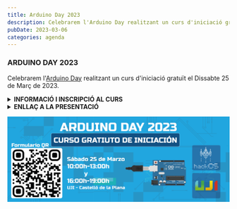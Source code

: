 ```yaml
---
title: Arduino Day 2023
description: Celebrarem l'Arduino Day realitzant un curs d'iniciació gratuït el Dissabte 25 de Març de 2023.
pubDate: 2023-03-06
categories: agenda
---
```


### ARDUINO DAY 2023

Celebrarem l'[Arduino Day](https://days.arduino.cc/about) realitzant un curs d'iniciació gratuït el Dissabte 25 de Març de 2023.

 <details>
  <summary><strong>INFORMACIÓ I INSCRIPCIÓ AL CURS</strong></summary>

  Data: **dissabte 25/03**

  Lloc: [UJI](https://www.google.es/maps/place/Universitat+Jaume+I/@39.9902105,-0.0511631,14z/data=!4m6!3m5!1s0xd5ffe0fca9b5147:0x1368bf53b3a7fb3f!8m2!3d39.9943481!4d-0.0702147!16zL20vMDg0dGNk?coh=164777&entry=tt&shorturl=1)

  En el curs s'ensenyarà l'estructura bàsica de l'Arduino, l'ús dels seus pins GPIO i dels pins analògics. Així mateix, es realitzaran projectes de forma pràctica per experimentar com funciona l'Arduino.

  Es faran dos grups: un pel matí de **10-14h** i un altre de **15-19h**. Cada grup comptarà amb aproximadament 10 persones, tenint en compte l'ordre d'inscripció.

  **IMPORTANT: És necessari portar ordinador portàtil amb l'Arduino IDE instal·lat.**

  
  Enllaç per inscriure's: https://forms.gle/v6hs5AMncxMhfBMW9
</details>

<details><summary><strong>ENLLAÇ A LA PRESENTACIÓ</strong></summary></details>

 ![](images/Banner-Arduino-Day-1024x3952023.png)
